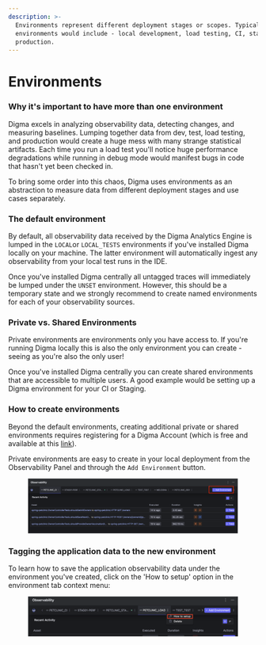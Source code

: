 ```yaml
---
description: >-
  Environments represent different deployment stages or scopes. Typical
  environments would include - local development, load testing, CI, staging, or
  production.
---
```


# Environments

### Why it's important to have more than one environment

Digma excels in analyzing observability data, detecting changes, and measuring baselines. Lumping together data from dev, test, load testing, and production would create a huge mess with many strange statistical artifacts. Each time you run a load test you'll notice huge performance degradations while running in debug mode would manifest bugs in code that hasn't yet been checked in.

To bring some order into this chaos, Digma uses environments as an abstraction to measure data from different deployment stages and use cases separately.

### The default environment

By default, all observability data received by the Digma Analytics Engine is lumped in the `LOCAL`or `LOCAL_TESTS` environments if you've installed Digma locally on your machine. The latter environment will automatically ingest any observability from your local test runs in the IDE.

Once you've installed Digma centrally all untagged traces will immediately be lumped under the `UNSET` environment. However, this should be a temporary state and we strongly recommend to create named environments for each of your observability sources.

### Private vs. Shared Environments

Private environments are environments only you have access to. If you're running Digma locally this is also the only environment you can create - seeing as you're also the only user!

Once you've installed Digma centrally you can create shared environments that are accessible to multiple users. A good example would be setting up a Digma environment for your CI or Staging.

### How to create environments

Beyond the default environments, creating additional private or shared environments requires registering for a Digma Account (which is free and available at this [link](https://digma.ai/sign-up)).&#x20;

Private environments are easy to create in your local deployment from the Observability Panel and through the `Add Environment` button.&#x20;

<figure><img src="../.gitbook/assets/image (1).png" alt=""><figcaption></figcaption></figure>

### Tagging the application data to the new environment

To learn how to save the application observability data under the environment you've created, click on the 'How to setup' option in the environment tab context menu:

<figure><img src="../.gitbook/assets/image (1) (1).png" alt=""><figcaption></figcaption></figure>

